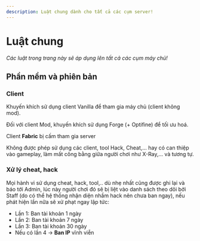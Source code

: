 ```yaml
---
description: Luật chung dành cho tất cả các cụm server!
---
```


# Luật chung

_Các luật trong trang này sẽ áp dụng lên tất cả các cụm máy chủ!_

## Phần mềm và phiên bản

### Client

Khuyến khích sử dụng client Vanilla để tham gia máy chủ (client không mod).

Đối với client Mod, khuyến khích sử dụng Forge (+ Optifine) để tối ưu hoá.

Client **Fabric** bị cấm tham gia server

Không được phép sử dụng các client, tool Hack, Cheat,... hay có can thiệp vào gameplay, làm mất công bằng giữa người chơi như X-Ray,... và tương tự.

### Xử lý cheat, hack

Mọi hành vi sử dụng cheat, hack, tool,.. dù nhẹ nhất cũng được ghi lại và báo tới Admin, lúc này người chơi đó sẽ bị liệt vào danh sách theo dõi bởi Staff (do có thể hệ thống nhận diện nhầm hack nên chưa ban ngay), nếu phát hiện lần nữa sẽ xử phạt ngay lập tức:

* Lần 1: Ban tài khoản 1 ngày
* Lần 2: Ban tài khoản 7 ngày
* Lần 3: Ban tài khoản 30 ngày
* Nếu có lần 4 -> **Ban IP** vĩnh viễn



